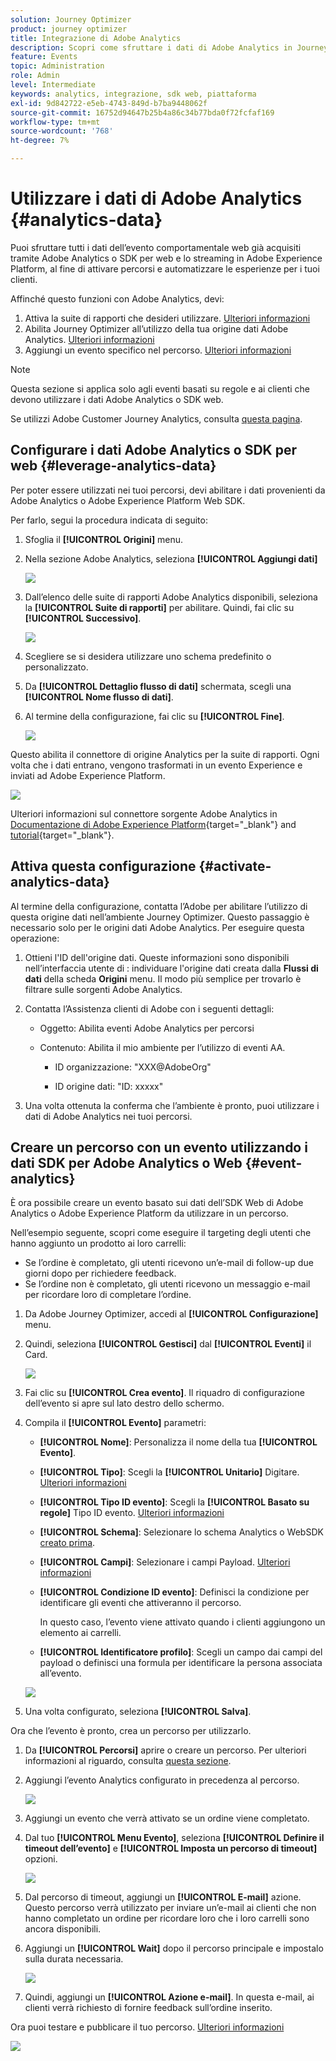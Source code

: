 ```yaml
---
solution: Journey Optimizer
product: journey optimizer
title: Integrazione di Adobe Analytics
description: Scopri come sfruttare i dati di Adobe Analytics in Journey Optimizer
feature: Events
topic: Administration
role: Admin
level: Intermediate
keywords: analytics, integrazione, sdk web, piattaforma
exl-id: 9d842722-e5eb-4743-849d-b7ba9448062f
source-git-commit: 16752d94647b25b4a86c34b77bda0f72fcfaf169
workflow-type: tm+mt
source-wordcount: '768'
ht-degree: 7%

---
```


# Utilizzare i dati di Adobe Analytics {#analytics-data}

Puoi sfruttare tutti i dati dell’evento comportamentale web già acquisiti tramite Adobe Analytics o SDK per web e lo streaming in Adobe Experience Platform, al fine di attivare percorsi e automatizzare le esperienze per i tuoi clienti.

Affinché questo funzioni con Adobe Analytics, devi:

1. Attiva la suite di rapporti che desideri utilizzare. [Ulteriori informazioni](#leverage-analytics-data)
1. Abilita Journey Optimizer all’utilizzo della tua origine dati Adobe Analytics. [Ulteriori informazioni](#activate-analytics-data)
1. Aggiungi un evento specifico nel percorso. [Ulteriori informazioni](#event-analytic)

>[!NOTE]
>
>Questa sezione si applica solo agli eventi basati su regole e ai clienti che devono utilizzare i dati Adobe Analytics o SDK web.
> 
>Se utilizzi Adobe Customer Journey Analytics, consulta [questa pagina](../reports/cja-ajo.md).

## Configurare i dati Adobe Analytics o SDK per web {#leverage-analytics-data}

Per poter essere utilizzati nei tuoi percorsi, devi abilitare i dati provenienti da Adobe Analytics o Adobe Experience Platform Web SDK.

Per farlo, segui la procedura indicata di seguito:

1. Sfoglia il **[!UICONTROL Origini]** menu.

1. Nella sezione Adobe Analytics, seleziona **[!UICONTROL Aggiungi dati]**

   ![](assets/ajo-aa_1.png)

1. Dall’elenco delle suite di rapporti Adobe Analytics disponibili, seleziona la **[!UICONTROL Suite di rapporti]** per abilitare. Quindi, fai clic su **[!UICONTROL Successivo]**.

   ![](assets/ajo-aa_2.png)

1. Scegliere se si desidera utilizzare uno schema predefinito o personalizzato.

1. Da **[!UICONTROL Dettaglio flusso di dati]** schermata, scegli una **[!UICONTROL Nome flusso di dati]**.

1. Al termine della configurazione, fai clic su **[!UICONTROL Fine]**.

   ![](assets/ajo-aa_3.png)

Questo abilita il connettore di origine Analytics per la suite di rapporti. Ogni volta che i dati entrano, vengono trasformati in un evento Experience e inviati ad Adobe Experience Platform.

![](assets/ajo-aa_4.png)

Ulteriori informazioni sul connettore sorgente Adobe Analytics in  [Documentazione di Adobe Experience Platform](https://experienceleague.adobe.com/docs/experience-platform/sources/connectors/adobe-applications/analytics.html?lang=it){target="_blank"} and [tutorial](https://experienceleague.adobe.com/docs/experience-platform/sources/ui-tutorials/create/adobe-applications/analytics.html?lang=it){target="_blank"}.

## Attiva questa configurazione {#activate-analytics-data}

Al termine della configurazione, contatta l’Adobe per abilitare l’utilizzo di questa origine dati nell’ambiente Journey Optimizer. Questo passaggio è necessario solo per le origini dati Adobe Analytics. Per eseguire questa operazione:

1. Ottieni l&#39;ID dell&#39;origine dati. Queste informazioni sono disponibili nell’interfaccia utente di : individuare l&#39;origine dati creata dalla **Flussi di dati** della scheda **Origini** menu. Il modo più semplice per trovarlo è filtrare sulle sorgenti Adobe Analytics.
1. Contatta l’Assistenza clienti di Adobe con i seguenti dettagli:

   * Oggetto: Abilita eventi Adobe Analytics per percorsi

   * Contenuto: Abilita il mio ambiente per l’utilizzo di eventi AA.

      * ID organizzazione: &quot;XXX@AdobeOrg&quot;

      * ID origine dati: &quot;ID: xxxxx&quot;

1. Una volta ottenuta la conferma che l’ambiente è pronto, puoi utilizzare i dati di Adobe Analytics nei tuoi percorsi.

## Creare un percorso con un evento utilizzando i dati SDK per Adobe Analytics o Web {#event-analytics}

È ora possibile creare un evento basato sui dati dell’SDK Web di Adobe Analytics o Adobe Experience Platform da utilizzare in un percorso.

Nell’esempio seguente, scopri come eseguire il targeting degli utenti che hanno aggiunto un prodotto ai loro carrelli:

* Se l’ordine è completato, gli utenti ricevono un’e-mail di follow-up due giorni dopo per richiedere feedback.
* Se l’ordine non è completato, gli utenti ricevono un messaggio e-mail per ricordare loro di completare l’ordine.

1. Da Adobe Journey Optimizer, accedi al **[!UICONTROL Configurazione]** menu.

1. Quindi, seleziona **[!UICONTROL Gestisci]** dal **[!UICONTROL Eventi]** il Card.

   ![](assets/ajo-aa_5.png)

1. Fai clic su **[!UICONTROL Crea evento]**. Il riquadro di configurazione dell’evento si apre sul lato destro dello schermo.

1. Compila il **[!UICONTROL Evento]** parametri:

   * **[!UICONTROL Nome]**: Personalizza il nome della tua **[!UICONTROL Evento]**.
   * **[!UICONTROL Tipo]**: Scegli la **[!UICONTROL Unitario]** Digitare. [Ulteriori informazioni](../event/about-events.md)
   * **[!UICONTROL Tipo ID evento]**: Scegli la **[!UICONTROL Basato su regole]** Tipo ID evento. [Ulteriori informazioni](../event/about-events.md#event-id-type)
   * **[!UICONTROL Schema]**: Selezionare lo schema Analytics o WebSDK [creato prima](#leverage-analytics-data).
   * **[!UICONTROL Campi]**: Selezionare i campi Payload. [Ulteriori informazioni](../event/about-creating.md#define-the-payload-fields)
   * **[!UICONTROL Condizione ID evento]**: Definisci la condizione per identificare gli eventi che attiveranno il percorso.

      In questo caso, l’evento viene attivato quando i clienti aggiungono un elemento ai carrelli.
   * **[!UICONTROL Identificatore profilo]**: Scegli un campo dai campi del payload o definisci una formula per identificare la persona associata all’evento.

   ![](assets/ajo-aa_6.png)

1. Una volta configurato, seleziona **[!UICONTROL Salva]**.

Ora che l’evento è pronto, crea un percorso per utilizzarlo.

1. Da **[!UICONTROL Percorsi]** aprire o creare un percorso. Per ulteriori informazioni al riguardo, consulta [questa sezione](../building-journeys/journey-gs.md).

1. Aggiungi l’evento Analytics configurato in precedenza al percorso.

   ![](assets/ajo-aa_8.png)

1. Aggiungi un evento che verrà attivato se un ordine viene completato.

1. Dal tuo **[!UICONTROL Menu Evento]**, seleziona **[!UICONTROL Definire il timeout dell’evento]** e **[!UICONTROL Imposta un percorso di timeout]** opzioni.

   ![](assets/ajo-aa_9.png)

1. Dal percorso di timeout, aggiungi un **[!UICONTROL E-mail]** azione. Questo percorso verrà utilizzato per inviare un’e-mail ai clienti che non hanno completato un ordine per ricordare loro che i loro carrelli sono ancora disponibili.

1. Aggiungi un **[!UICONTROL Wait]** dopo il percorso principale e impostalo sulla durata necessaria.

   ![](assets/ajo-aa_10.png)

1. Quindi, aggiungi un **[!UICONTROL Azione e-mail]**. In questa e-mail, ai clienti verrà richiesto di fornire feedback sull’ordine inserito.

Ora puoi testare e pubblicare il tuo percorso. [Ulteriori informazioni](../building-journeys/publishing-the-journey.md)

![](assets/ajo-aa_7.png)
